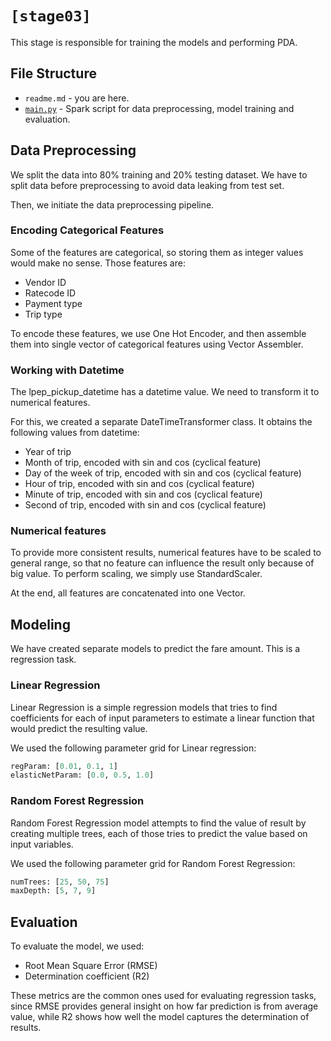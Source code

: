 # `[stage03]`

This stage is responsible for training the models and performing PDA.

## File Structure

- `readme.md` - you are here.
- [`main.py`](main.py) - Spark script for data preprocessing, model training and evaluation.

## Data Preprocessing

We split the data into 80% training and 20% testing dataset. We have to split data before preprocessing to avoid data leaking from test set.

Then, we initiate the data preprocessing pipeline.

### Encoding Categorical Features

Some of the features are categorical, so storing them as integer values would make no sense. Those features are:
- Vendor ID
- Ratecode ID
- Payment type
- Trip type

To encode these features, we use One Hot Encoder, and then assemble them into single vector of categorical features using Vector Assembler.

### Working with Datetime

The lpep_pickup_datetime has a datetime value. We need to transform it to numerical features. 

For this, we created a separate DateTimeTransformer class. It obtains the following values from datetime:
- Year of trip
- Month of trip, encoded with sin and cos (cyclical feature)
- Day of the week of trip, encoded with sin and cos (cyclical feature)
- Hour of trip, encoded with sin and cos (cyclical feature)
- Minute of trip, encoded with sin and cos (cyclical feature)
- Second of trip, encoded with sin and cos (cyclical feature)

### Numerical features

To provide more consistent results, numerical features have to be scaled to general range, so that no feature can influence the result only because of big value.
To perform scaling, we simply use StandardScaler.

At the end, all features are concatenated into one Vector.

## Modeling

We have created separate models to predict the fare amount. This is a regression task.

### Linear Regression

Linear Regression is a simple regression models that tries to find coefficients for each of input parameters to estimate a linear function that would predict the resulting value.

We used the following parameter grid for Linear regression:

```python
regParam: [0.01, 0.1, 1]
elasticNetParam: [0.0, 0.5, 1.0]
```

### Random Forest Regression

Random Forest Regression model attempts to find the value of result by creating multiple trees, each of those tries to predict the value based on input variables.

We used the following parameter grid for Random Forest Regression:

```python
numTrees: [25, 50, 75]
maxDepth: [5, 7, 9]
```

## Evaluation

To evaluate the model, we used:
- Root Mean Square Error (RMSE)
- Determination coefficient (R2)

These metrics are the common ones used for evaluating regression tasks, since RMSE provides general insight on how far prediction is from average value, while R2 shows how well the model captures the determination of results.